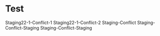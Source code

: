 # Test
Staging22-1-Conflict-1
Staging22-1-Conflict-2
Staging-Conflict
Staging-Conflict-Staging
Staging-Conflict-Staging
